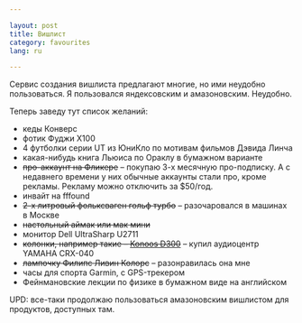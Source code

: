 ```yaml
---

layout: post  
title: Вишлист  
category: favourites  
lang: ru  

---
```


Сервис создания вишлиста предлагают многие, но ими неудобно пользоваться. 
Я пользовался яндексовским и амазоновским. Неудобно.

Теперь заведу тут список желаний:

  * кеды Конверс
  * фотик Фуджи X100
  * 4 футболки серии UT из ЮниКло по мотивам фильмов Дэвида Линча
  * какая-нибудь книга Льюиса по Ораклу в бумажном варианте
  * <s>про-аккаунт на Фликере</s> – покупаю 3-х месячную про-подписку. А с
    недавнего времени у них обычные аккаунты стали про, кроме рекламы. Рекламу
    можно отключить за $50/год.
  * инвайт на fffound
  * <s>2-х литровый фольксваген гольф турбо</s> – разочаровался в машинах в 
    Москве
  * <s>настольный аймак или мак мини</s>
  * монитор Dell UltraSharp U2711
  * <s>колонки, например такие – [Konoos D300][konoos]</s> – купил аудиоцентр 
    YAMAHA CRX-040
  * <s>лампочку Филипс Ливин Колорс</s> – разонравилась она мне
  * часы для спорта Garmin, с GPS-трекером
  * Фейнмановские лекции по физике в бумажном виде на английском

UPD: все-таки продолжаю пользоваться амазоновским вишлистом для продуктов, 
доступных там.

[konoos]: http://konoos.ru/catalog/speakers/2_0/kns_d300
